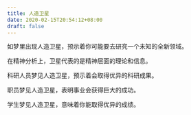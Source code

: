 ```yaml
---
title: 人造卫星
date: 2020-02-15T20:54:12+08:00
draft: false
---
```


如梦里出现人造卫星，预示着你可能要去研究一个未知的全新领域。

在精神分析上，卫星代表的是精神层面的理论和信息。

科研人员梦见人造卫星，预示着会取得优异的科研成果。

职员梦见人造卫星，表明事业会获得巨大的成功。

学生梦见人造卫星，意味着你能取得优异的成绩。

